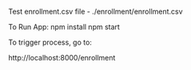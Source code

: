 Test enrollment.csv file - ./enrollment/enrollment.csv

To Run App:
npm install
npm start

To trigger process, go to:

http://localhost:8000/enrollment